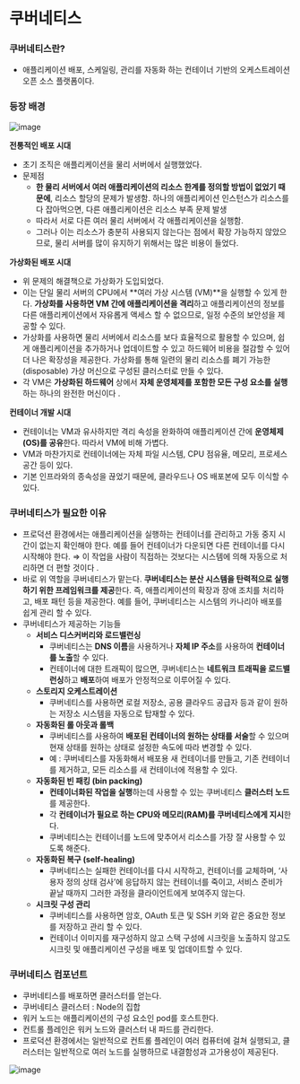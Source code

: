 # 쿠버네티스

### 쿠버네티스란?

- 애플리케이션 배포, 스케일링, 관리를 자동화 하는 컨테이너 기반의 오케스트레이션 오픈 소스  플랫폼이다.

### 등장 배경

![image](https://user-images.githubusercontent.com/47748246/154841085-4d4d3275-5fb6-48c3-80f2-c6d70134d1ae.png)

**전통적인 배포 시대**

- 초기 조직은 애플리케이션을 물리 서버에서 실행했었다.
- 문제점
    - **한 물리 서버에서 여러 애플리케이션의 리소스 한계를 정의할 방법이 없었기 때문에**, 리소스 할당의 문제가 발생함. 하나의 애플리케이션 인스턴스가 리소스를 다 잡아먹으면, 다른 애플리케이션은 리소스 부족 문제 발생
    - 따라서 서로 다른 여러 물리 서버에서 각 애플리케이션을 실행함.
    - 그러나 이는 리소스가 충분히 사용되지 않는다는 점에서 확장 가능하지 않았으므로, 물리 서버를 많이 유지하기 위해서는 많은 비용이 들었다.

**가상화된 배포 시대**

- 위 문제의 해결책으로 가상화가 도입되었다.
- 이는 단일 물리 서버의 CPU에서 **여러 가상 시스템 (VM)**을 실행할 수 있게 한다. **가상화를 사용하면 VM 간에 애플리케이션을 격리**하고 애플리케이션의 정보를 다른 애플리케이션에서 자유롭게 액세스 할 수 없으므로, 일정 수준의 보안성을 제공할 수 있다.
- 가상화를 사용하면 물리 서버에서 리소스를 보다 효율적으로 활용할 수 있으며, 쉽게 애플리케이션을 추가하거나 업데이트할 수 있고 하드웨어 비용을 절감할 수 있어 더 나은 확장성을 제공한다. 가상화를 통해 일련의 물리 리소스를 폐기 가능한(disposable) 가상 머신으로 구성된 클러스터로 만들 수 있다.
- 각 VM은 **가상화된 하드웨어** 상에서 **자체 운영체제를 포함한 모든 구성 요소를 실행**하는 하나의 완전한 머신이다 .

**컨테이너 개발 시대**

- 컨테이너는 VM과 유사하지만 격리 속성을 완화하여 애플리케이션 간에 **운영체제(OS)를 공유**한다. 따라서 VM에 비해 가볍다.
- VM과 마찬가지로 컨테이너에는 자체 파일 시스템, CPU  점유율, 메모리, 프로세스 공간 등이 있다.
- 기본 인프라와의 종속성을 끊었기 때문에, 클라우드나 OS 배포본에 모두 이식할 수 있다.

### 쿠버네티스가 필요한 이유

- 프로덕션 환경에서는 애플리케이션을 실행하는 컨테이너를 관리하고 가동 중지 시간이 없는지 확인해야 한다. 예를 들어 컨테이너가 다운되면 다른 컨테이너를 다시 시작해야 한다. ⇒ 이 작업을 사람이 직접하는 것보다는 시스템에 의해 자동으로 처리하면 더 편할 것이다 .
- 바로 위 역할을 쿠버네티스가 맡는다. **쿠버네티스는 분산 시스템을 탄력적으로 실행하기 위한 프레임워크를 제공**한다. 즉, 애플리케이션의 확장과 장애 조치를 처리하고, 배포 패턴 등을 제공한다. 예를 들어, 쿠버네티스는 시스템의 카나리아 배포를 쉽게 관리 할 수 있다.
- 쿠버네티스가 제공하는 기능들
    - **서비스 디스커버리와 로드밸런싱**
        - 쿠버네티스는 **DNS 이름**을 사용하거나 **자체 IP 주소**를 사용하여 **컨테이너를 노출**할 수 있다.
        - 컨테이너에 대한 트래픽이 많으면, 쿠버네티스는 **네트워크 트래픽을 로드밸런싱**하고 **배포**하여 배포가 안정적으로 이루어질 수 있다.
    - **스토리지 오케스트레이션**
        - 쿠버네티스를 사용하면 로컬 저장소, 공용 클라우드 공급자 등과 같이 원하는 저장소 시스템을 자동으로 탑재할 수 있다.
    - **자동화된 롤 아웃과 롤백**
        - 쿠버네티스를 사용하여 **배포된 컨테이너의 원하는 상태를 서술**할 수 있으며 현재 상태를 원하는 상태로 설정한 속도에 따라 변경할 수 있다.
        - 예 : 쿠버네티스를 자동화해서 배포용 새 컨테이너를 만들고, 기존 컨테이너를 제거하고, 모든 리소스를 새 컨테이너에 적용할 수 있다.
    - **자동화된 빈 패킹 (bin packing)**
        - **컨테이너화된 작업을 실행**하는데 사용할 수 있는 쿠버네티스 **클러스터 노드**를 제공한다.
        - 각 **컨테이너가 필요로 하는 CPU와 메모리(RAM)를 쿠버네티스에게 지시**한다.
        - 쿠버네티스는 컨테이너를 노드에 맞추어서 리소스를 가장 잘 사용할 수 있도록 해준다.
    - **자동화된 복구 (self-healing)**
        - 쿠버네티스는 실패한 컨테이너를 다시 시작하고, 컨테이너를 교체하며, ‘사용자 정의 상태 검사’에 응답하지 않는 컨테이너를 죽이고, 서비스 준비가 끝날 때까지 그러한 과정을 클라이언트에게 보여주지 않는다.
    - **시크릿 구성 관리**
        - 쿠버네티스를 사용하면 암호, OAuth 토큰 및 SSH 키와 같은 중요한 정보를 저장하고 관리 할 수 있다.
        - 컨테이너 이미지를 재구성하지 않고 스택 구성에 시크릿을 노출하지 않고도 시크릿 및 애플리케이션 구성을 배포 및 업데이트할 수 있다.

### 쿠버네티스 컴포넌트

- 쿠버네티스를 배포하면 클러스터를 얻는다.
- 쿠버네티스 클러스터 : Node의 집합
- 워커 노드는 애플리케이션의 구성 요소인 pod를 호스트한다.
- 컨트롤 플레인은 워커 노드와 클러스터 내 파드를 관리한다.
- 프로덕션 환경에서는 일반적으로 컨트롤 플레인이 여러 컴퓨터에 걸쳐 실행되고, 클러스터는 일반적으로 여러 노드를 실행하므로 내결함성과 고가용성이 제공된다.

![image](https://user-images.githubusercontent.com/47748246/154841090-8697fa64-00da-4045-9937-80284a949142.png)
